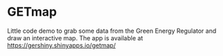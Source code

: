 # GETmap
Little code demo to grab some data from the Green Energy Regulator and draw an interactive map.
The app is available at https://gershiny.shinyapps.io/getmap/

